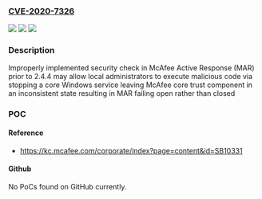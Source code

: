 ### [CVE-2020-7326](https://cve.mitre.org/cgi-bin/cvename.cgi?name=CVE-2020-7326)
![](https://img.shields.io/static/v1?label=Product&message=McAfee%20Active%20Response%20&color=blue)
![](https://img.shields.io/static/v1?label=Version&message=2.x%3C%202.4.4%20&color=brighgreen)
![](https://img.shields.io/static/v1?label=Vulnerability&message=CWE-290%3A%20Authentication%20Bypass%20by%20Spoofing&color=brighgreen)

### Description

Improperly implemented security check in McAfee Active Response (MAR) prior to 2.4.4 may allow local administrators to execute malicious code via stopping a core Windows service leaving McAfee core trust component in an inconsistent state resulting in MAR failing open rather than closed

### POC

#### Reference
- https://kc.mcafee.com/corporate/index?page=content&id=SB10331

#### Github
No PoCs found on GitHub currently.

